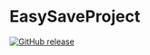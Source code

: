 # EasySaveProject
[![GitHub release](https://img.shields.io/github/v/release/matisbouquin/EasySaveProject?label=Release&style=flat)](https://github.com/matisbouquin/EasySaveProject/releases)
